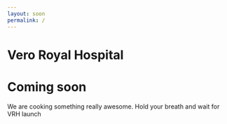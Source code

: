 ```yaml
---
layout: soon
permalink: /
---
```


# Vero Royal Hospital 

# Coming soon

We are cooking something really awesome. Hold your breath and wait for VRH launch

